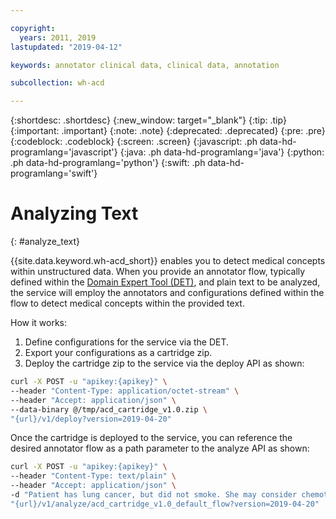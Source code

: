 ```yaml
---

copyright:
  years: 2011, 2019
lastupdated: "2019-04-12"

keywords: annotator clinical data, clinical data, annotation

subcollection: wh-acd

---
```


{:shortdesc: .shortdesc}
{:new_window: target="_blank"}
{:tip: .tip}
{:important: .important}
{:note: .note}
{:deprecated: .deprecated}
{:pre: .pre}
{:codeblock: .codeblock}
{:screen: .screen}
{:javascript: .ph data-hd-programlang='javascript'}
{:java: .ph data-hd-programlang='java'}
{:python: .ph data-hd-programlang='python'}
{:swift: .ph data-hd-programlang='swift'}

# Analyzing Text
{: #analyze_text}

{{site.data.keyword.wh-acd_short}} enables you to detect medical concepts within unstructured data. When you provide an annotator flow, typically defined within the [Domain Expert Tool (DET)](https://watsonpow01.rch.stglabs.ibm.com/services/cartridge_det/cartridge-main.html), and plain text to be analyzed, the service will employ the annotators and configurations defined within the flow to detect medical concepts within the provided text.

How it works:
1. Define configurations for the service via the DET.
2. Export your configurations as a cartridge zip.
3. Deploy the cartridge zip to the service via the deploy API as shown:

```bash
curl -X POST -u "apikey:{apikey}" \
--header "Content-Type: application/octet-stream" \
--header "Accept: application/json" \
--data-binary @/tmp/acd_cartridge_v1.0.zip \
"{url}/v1/deploy?version=2019-04-20"
```

Once the cartridge is deployed to the service, you can reference the desired annotator flow as a path parameter to the analyze API as shown:

```bash
curl -X POST -u "apikey:{apikey}" \
--header "Content-Type: text/plain" \
--header "Accept: application/json" \
-d "Patient has lung cancer, but did not smoke. She may consider chemotherapy as part of a treatment plan." \
"{url}/v1/analyze/acd_cartridge_v1.0_default_flow?version=2019-04-20"
```
